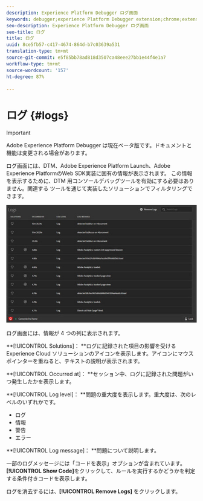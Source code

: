 ```yaml
---
description: Experience Platform Debugger ログ画面
keywords: debugger;experience Platform Debugger extension;chrome;extension;logs
seo-description: Experience Platform Debugger ログ画面
seo-title: ログ
title: ログ
uuid: 8ce5fb57-c417-4674-864d-b7c03639a531
translation-type: tm+mt
source-git-commit: e5f85bb78ad818d3507ca48eee27bb1e44f4e1a7
workflow-type: tm+mt
source-wordcount: '157'
ht-degree: 87%

---
```



# ログ {#logs}

>[!IMPORTANT]
>
>Adobe Experience Platform Debugger は現在ベータ版です。ドキュメントと機能は変更される場合があります。

ログ画面には、DTM、Adobe Experience Platform Launch、Adobe Experience PlatformのWeb SDK実装に固有の情報が表示されます。 この情報を表示するために、DTM 用コンソールデバッグツールを有効にする必要はありません。関連する ツールを通じて実装したソリューションでフィルタリングできます。

![](assets/logs.jpg)

ログ画面には、情報が 4 つの列に表示されます。

**[!UICONTROL Solutions]： **&#x200B;ログに記録された項目の影響を受ける Experience Cloud ソリューションのアイコンを表示します。アイコンにマウスポインターを重ねると、テキストの説明が表示されます。

**[!UICONTROL Occurred at]： **&#x200B;セッション中、ログに記録された問題がいつ発生したかを表示します。

**[!UICONTROL Log level]： **&#x200B;問題の重大度を表示します。重大度は、次のレベルのいずれかです。

* ログ
* 情報
* 警告
* エラー

**[!UICONTROL Log message]： **&#x200B;問題について説明します。

一部のログメッセージには「コードを表示」オプションが含まれています。**[!UICONTROL Show Code]**&#x200B;をクリックして、ルールを実行するかどうかを判定する条件付きコードを表示します。

ログを消去するには、**[!UICONTROL Remove Logs]** をクリックします。
